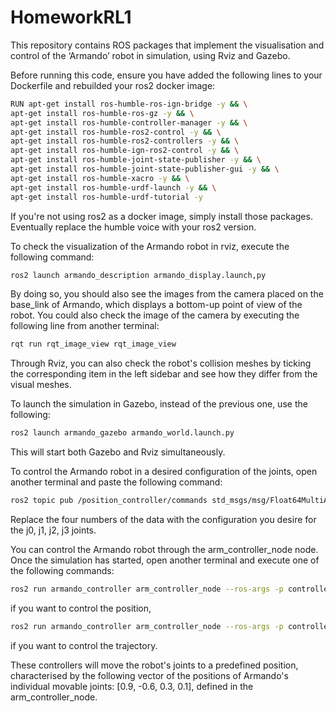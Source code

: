 # HomeworkRL1
This repository contains ROS packages that implement the visualisation and control of the ‘Armando’ robot in simulation, using Rviz and Gazebo.

Before running this code, ensure you have added the following lines to your Dockerfile and rebuilded your ros2 docker image:
``` bash
RUN apt-get install ros-humble-ros-ign-bridge -y && \
apt-get install ros-humble-ros-gz -y && \
apt-get install ros-humble-controller-manager -y && \
apt-get install ros-humble-ros2-control -y && \
apt-get install ros-humble-ros2-controllers -y && \
apt-get install ros-humble-ign-ros2-control -y && \
apt-get install ros-humble-joint-state-publisher -y && \
apt-get install ros-humble-joint-state-publisher-gui -y && \
apt-get install ros-humble-xacro -y && \
apt-get install ros-humble-urdf-launch -y && \
apt-get install ros-humble-urdf-tutorial -y
```
If you're not using ros2 as a docker image, simply install those packages. Eventually replace the humble voice with your ros2 version.

To check the visualization of the Armando robot in rviz, execute the following command:
``` bash
ros2 launch armando_description armando_display.launch,py
```
By doing so, you should also see the images from the camera placed on the base_link of Armando, which displays a bottom-up point of view of the robot.
You could also check the image of the camera by executing the following line from another terminal:
``` bash
rqt run rqt_image_view rqt_image_view
```
Through Rviz, you can also check the robot's collision meshes by ticking the corresponding item in the left sidebar and see how they differ from the visual meshes.

To launch the simulation in Gazebo, instead of the previous one, use the following:
``` bash
ros2 launch armando_gazebo armando_world.launch.py
```
This will start both Gazebo and Rviz simultaneously.

To control the Armando robot in a desired configuration of the joints, open another terminal and paste the following command:
``` bash
ros2 topic pub /position_controller/commands std_msgs/msg/Float64MultiArray "data: [0.9, -0.6, 0.3, 0.0]"
```
Replace the four numbers of the data with the configuration you desire for the j0, j1, j2, j3 joints. 

You can control the Armando robot through the arm_controller_node node. Once the simulation has started, open another terminal and execute one of the following commands:
``` bash
ros2 run armando_controller arm_controller_node --ros-args -p controller_type:=position
```
if you want to control the position,
``` bash
ros2 run armando_controller arm_controller_node --ros-args -p controller_type:=trajectory
```
if you want to control the trajectory.

These controllers will move the robot's joints to a predefined position, characterised by the following vector of the positions of Armando's individual movable joints: [0.9, -0.6, 0.3, 0.1], defined in the arm_controller_node. 

